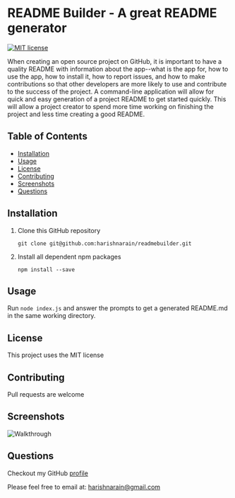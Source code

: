 # README Builder - A great README generator
[![MIT license](https://img.shields.io/badge/License-MIT-blue.svg)](https://opensource.org/licenses/MIT)

When creating an open source project on GitHub, it is important to have a quality README with information about the app--what is the app for, how to use the app, how to install it, how to report issues, and how to make contributions so that other developers are more likely to use and contribute to the success of the project. A command-line application will allow for quick and easy generation of a project README to get started quickly. This will allow a project creator to spend more time working on finishing the project and less time creating a good README.

## Table of Contents
* [Installation](#installation)
* [Usage](#usage)
* [License](#license)
* [Contributing](#contributing)
* [Screenshots](#screenshots)
* [Questions](#questions)

## Installation
1. Clone this GitHub repository

   ```
   git clone git@github.com:harishnarain/readmebuilder.git
   ```

2. Install all dependent npm packages

   ```
   npm install --save
   ```


## Usage
Run `node index.js` and answer the prompts to get a generated README.md in the same working directory.
## License
This project uses the MIT license
## Contributing
Pull requests are welcome
## Screenshots
![Walkthrough](https://github.com/harishnarain/readmebuilder/blob/master/walkthrough.gif)


## Questions
Checkout my GitHub [profile](https://github.com/harishnarain)

Please feel free to email at: <harishnarain@gmail.com>

